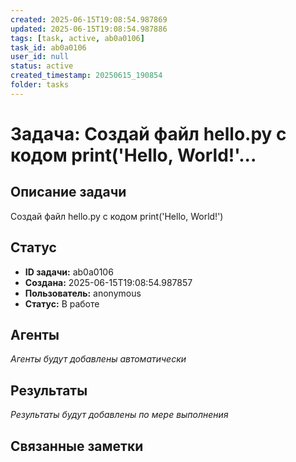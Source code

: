 ```yaml
---
created: 2025-06-15T19:08:54.987869
updated: 2025-06-15T19:08:54.987886
tags: [task, active, ab0a0106]
task_id: ab0a0106
user_id: null
status: active
created_timestamp: 20250615_190854
folder: tasks
---
```


# Задача: Создай файл hello.py с кодом print('Hello, World!'...

## Описание задачи

Создай файл hello.py с кодом print('Hello, World!')

## Статус
- **ID задачи:** ab0a0106
- **Создана:** 2025-06-15T19:08:54.987857
- **Пользователь:** anonymous
- **Статус:** В работе

## Агенты
*Агенты будут добавлены автоматически*

## Результаты
*Результаты будут добавлены по мере выполнения*

## Связанные заметки
